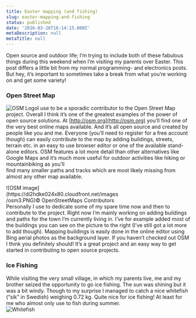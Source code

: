 ```yaml
---
title: Easter mapping (and fishing)
slug: easter-mapping-and-fishing
status: published
date: '2016-03-26T16:14:15.000Z'
metaDescription: null
metaTitle: null
---
```


Open source and outdoor life; I’m trying to include both of these fabulous things during this weekend when I’m visiting my parents over Easter. This post differs a little bit from my normal programming- and electronics posts. But hey, it’s important to sometimes take a break from what you’re working on and get some variety!

### Open Street Map

![OSM Logo](https://upload.wikimedia.org/wikipedia/commons/thumb/b/b0/Openstreetmap_logo.svg/240px-Openstreetmap_logo.svg.png)I use to be a sporadic contributor to the Open Street Map project. Overall I think it’s one of the greatest examples of the power of open source solutions. At [http://osm.org](http://osm.org) you’ll find one of the very best online maps available. And it’s all open source and created by people like you and me. Everyone (you’ll need to register for a free account though) can easily contribute to the map by adding buildings, streets, terrain etc. in an easy to use browser editor or one of the available stand-alone editors. OSM features a lot more detail than other alternatives like Google Maps and it’s much more useful for outdoor activities like hiking or mountainbiking as you’ll  
 find many smaller paths and tracks which are most likely missing from almost any other map available.

<div class="wp-caption alignright" style="width: 310px">![OSM image](https://di2hdke024x80.cloudfront.net/images/osm3.PNG)© OpenStreetMaps Contributors

</div>Personally I use to dedicate some of my spare time now and then to contribute to the project. Right now I’m mainly working on adding buildings and paths for the town I’m currently living in. I’ve for example added most of the buildings you can see on the picture to the right (I’ve still got a lot more to add though). Mapping buildings is easily done in the online editor using Bing aerial photos as the background layer. If you haven’t checked out OSM I think you definitely should! It’s a great project and an easy way to get started in contributing to open source projects.

### Ice Fishing

While visiting the very small village, in which my parents live, me and my brother seized the opportunity to go ice fishing. The sun was shining but it was a bit windy. Though to my surprise I managed to catch a nice whitefish (“sik” in Swedish) weighing 0.72 kg. Quite nice for ice fishing! At least for me who almost only use to fish during summer.  
![Whitefish](http://di2hdke024x80.cloudfront.net/images/sik_2016-03-26.jpg)
